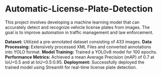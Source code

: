 # Automatic-License-Plate-Detection
This project involves developing a machine learning model that can accurately detect and recognize vehicle license plates from images. The goal is to improve automation in traffic management and law enforcement.

**Dataset:** Utilized a pre-annotated dataset consisting of 433 images.
**Data Processing:** Extensively processed XML Files and converted annotations into YOLO format.
**Model Training:** Trained a YOLOv8 model for 100 epochs.
**Performance Metrics:** Achieved a mean Average Precision (mAP) of 0.7 at IoU=0.5 and at IoU=0.5:0.95.
**Deployment:** Successfully deployed the trained model using Streamlit for real-time license plate detection.
